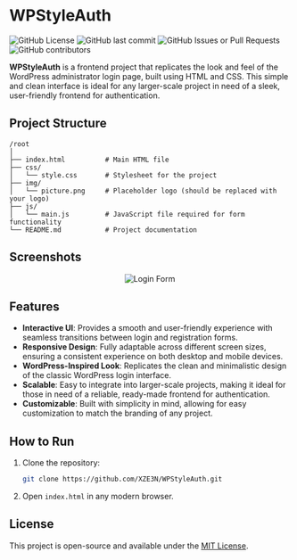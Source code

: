 
# WPStyleAuth

![GitHub License](https://img.shields.io/github/license/XZE3N/WPStyleAuth)
![GitHub last commit](https://img.shields.io/github/last-commit/XZE3N/WPStyleAuth)
![GitHub Issues or Pull Requests](https://img.shields.io/github/issues/XZE3N/WPStyleAuth)
![GitHub contributors](https://img.shields.io/github/contributors/XZE3N/WPStyleAuth)

**WPStyleAuth** is a frontend project that replicates the look and feel of the WordPress administrator login page, built using HTML and CSS. This simple and clean interface is ideal for any larger-scale project in need of a sleek, user-friendly frontend for authentication.

## Project Structure

```
/root
│
├── index.html          # Main HTML file
├── css/
│   └── style.css       # Stylesheet for the project
├── img/
│   └── picture.png     # Placeholder logo (should be replaced with your logo)
├── js/
│   └── main.js         # JavaScript file required for form functionality
└── README.md           # Project documentation
```

## Screenshots

<p align="center">
  <img src="https://i.imgur.com/0WQ5nKQ.png" alt="Login Form" />
</p>

## Features

- **Interactive UI**: Provides a smooth and user-friendly experience with seamless transitions between login and registration forms.
- **Responsive Design**: Fully adaptable across different screen sizes, ensuring a consistent experience on both desktop and mobile devices.
- **WordPress-Inspired Look**: Replicates the clean and minimalistic design of the classic WordPress login interface.
- **Scalable**: Easy to integrate into larger-scale projects, making it ideal for those in need of a reliable, ready-made frontend for authentication.
- **Customizable**: Built with simplicity in mind, allowing for easy customization to match the branding of any project.

## How to Run

1. Clone the repository:
   ```bash
   git clone https://github.com/XZE3N/WPStyleAuth.git
   ```
2. Open `index.html` in any modern browser.

## License

This project is open-source and available under the [MIT License](LICENSE).
